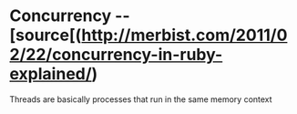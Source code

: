 # Concurrency -- [source[(http://merbist.com/2011/02/22/concurrency-in-ruby-explained/)
Threads are basically processes that run in the same memory context

